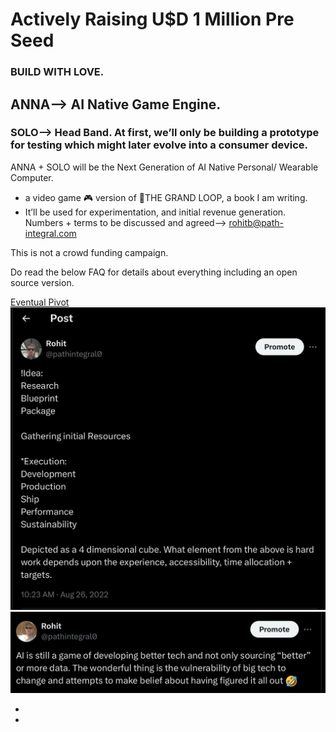 # Actively Raising U$D 1 Million Pre Seed
### BUILD WITH LOVE.
## ANNA—> AI Native Game Engine.
### SOLO—> Head Band. At first, we’ll only be building a prototype for testing which might later evolve into a consumer device.
ANNA + SOLO will be the Next Generation of AI Native Personal/ Wearable Computer.
+ a video game 🎮 version of 🍦THE GRAND LOOP, a book I am writing.
+ It’ll be used for experimentation, and initial revenue generation.
Numbers + terms to be discussed and agreed—> rohitb@path-integral.com




This is not a crowd funding campaign.

Do read the below FAQ for details about everything including an open source version. 





[Eventual Pivot](https://pitch.com/embed/c73ccbca-4274-47f7-8999-768e887db86a)
![tweet2](public/images/IMG_tweet2.jpeg)
![tweet3](public/images/IMG_tweet3.jpeg)



+
+
